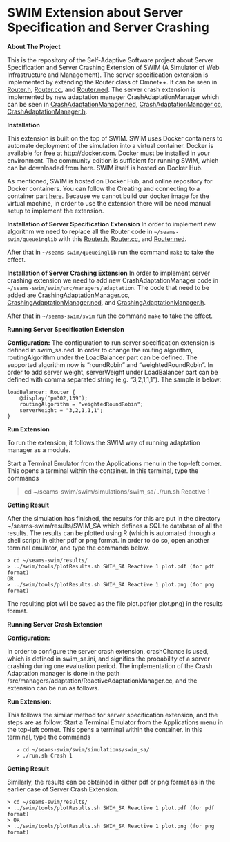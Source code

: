 # SWIM Extension about Server Specification and Server Crashing

**About The Project**

This is the repository of the Self-Adaptive Software project about Server Specification and Server Crashing Extension of SWIM (A Simulator of Web Infrastructure and Management). The server specification extension is implemented by extending the Router class of Omnet++. It can be seen in [Router.h](https://github.com/yishakabreham/swim/blob/main/queueinglib/Router.h), [Router.cc](https://github.com/yishakabreham/swim/blob/main/queueinglib/Router.cc), and [Router.ned](https://github.com/yishakabreham/swim/blob/main/queueinglib/Router.ned). The server crash extension is implemented by new adaptation manager CrashAdaptationManager which can be seen in [CrashAdaptationManager.ned](https://github.com/yishakabreham/swim/blob/main/swim/src/managers/adaptation/CrashAdaptationManager.ned), [CrashAdaptationManager.cc](https://github.com/yishakabreham/swim/blob/main/swim/src/managers/adaptation/CrashAdaptationManager.cc), [CrashAdaptationManager.h](https://github.com/yishakabreham/swim/blob/main/swim/src/managers/adaptation/CrashAdaptationManager.h). 

**Installation**

This extension is built on the top of SWIM. SWIM uses Docker containers to automate deployment of the simulation into a virtual container. Docker is available for free at http://docker.com. Docker must be installed in your environment. The community edition is sufficient for running SWIM, which can be downloaded from here. SWIM itself is hosted on Docker Hub.

As mentioned, SWIM is hosted on Docker Hub, and online repository for Docker containers. You can follow the Creating and connecting to a container part [here](https://github.com/cps-sei/swim). Because we cannot build our docker image for the virtual machine, in order to use the extension there will be need manual setup to implement the extension. 

**Installation of Server Specification Extension**
In order to implement new algorithm we need to replace all the Router code in `~/seams-swim/queueinglib` with this [Router.h](https://github.com/yishakabreham/swim/blob/main/queueinglib/Router.h), [Router.cc](https://github.com/yishakabreham/swim/blob/main/queueinglib/Router.cc), and [Router.ned](https://github.com/yishakabreham/swim/blob/main/queueinglib/Router.ned). 

After that in `~/seams-swim/queueinglib` run the command `make` to take the effect. 

**Installation of Server Crashing Extension**
In order to implement server crashing extension we need to add new CrashAdaptationManager code in `~/seams-swim/swim/src/managers/adaptation`. The code that need to be added are [CrashingAdaptationManager.cc](https://github.com/yishakabreham/swim/blob/main/swim/src/managers/adaptation/CrashAdaptationManager.cc), [CrashingAdaptationManager.ned](https://github.com/yishakabreham/swim/blob/main/swim/src/managers/adaptation/CrashAdaptationManager.ned), and [CrashingAdaptationManager.h](https://github.com/yishakabreham/swim/blob/main/swim/src/managers/adaptation/CrashAdaptationManager.h). 

After that in `~/seams-swim/swim` run the command `make` to take the effect. 

**Running Server Specification Extension**

**Configuration:** 
The configuration to run server specification extension is defined in swim_sa.ned. In order to change the routing algorithm, routingAlgorithm under the LoadBalancer part can be defined. The supported algorithm now is “roundRobin” and “weightedRoundRobin”. In order to add server weight, serverWeight under LoadBalancer part can be defined with comma separated string (e.g. “3,2,1,1,1”). The sample is below: 

    loadBalancer: Router {
        @display("p=302,159");
        routingAlgorithm = "weightedRoundRobin";
        serverWeight = "3,2,1,1,1";
    }

**Run Extension**

To run the extension, it follows the SWIM way of running adaptation manager as a module. 

Start a Terminal Emulator from the Applications menu in the top-left corner. This opens a terminal within the container.
In this terminal, type the commands
   > cd ~/seams-swim/swim/simulations/swim_sa/
   > ./run.sh Reactive 1

**Getting Result**

After the simulation has finished, the results for this are put in the directory ~/seams-swim/results/SWIM_SA which defines a SQLite database of all the results. The results can be plotted using R (which is automated through a shell script) in either pdf or png format. In order to do so, open another terminal emulator, and type the commands below.

```
> cd ~/seams-swim/results/
> ../swim/tools/plotResults.sh SWIM_SA Reactive 1 plot.pdf (for pdf format)
OR 
> ../swim/tools/plotResults.sh SWIM_SA Reactive 1 plot.png (for png format)
```

The resulting plot will be saved as the file plot.pdf(or plot.png) in the results format.
 

**Running Server Crash Extension**

**Configuration:**

In order to configure the server crash extension, crashChance is used, which is defined in swim_sa.ini, and signifies the probability of a server crashing during one evaluation period. The implementation of the Crash Adaptation manager is done in the path   /src/managers/adaptation/ReactiveAdaptationManager.cc, and the extension can be run as follows.

**Run Extension:**

This follows the similar method for server specification extension, and the steps are as follow: 
Start a Terminal Emulator from the Applications menu in the top-left corner. This opens a terminal within the container.
In this terminal, type the commands
```
   > cd ~/seams-swim/swim/simulations/swim_sa/
   > ./run.sh Crash 1
```

**Getting Result**

Similarly, the results can be obtained in either pdf or png format as in the earlier case of Server Crash Extension.
```
> cd ~/seams-swim/results/
> ../swim/tools/plotResults.sh SWIM_SA Reactive 1 plot.pdf (for pdf format)
> OR
> ../swim/tools/plotResults.sh SWIM_SA Reactive 1 plot.png (for png format)
```
